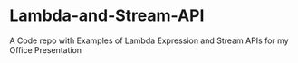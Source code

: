 # Lambda-and-Stream-API
A Code repo with Examples of Lambda Expression and Stream APIs for my Office Presentation
